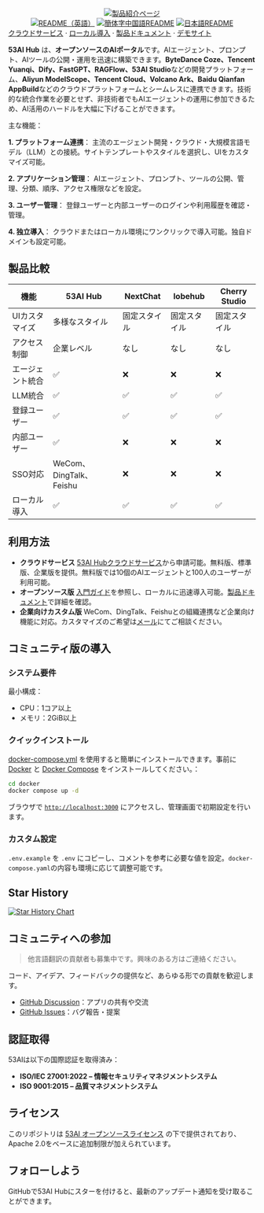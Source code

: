 <div align="center">
  <a href="https://www.53ai.com/products/53AIHub"><img alt="製品紹介ページ" src="https://oss.ibos.cn/53ai/common/53AIHub_banner.png"></a>
</div>

<div align="center">
<a href="./README.md"><img alt="README（英語）" src="https://img.shields.io/badge/English-d9d9d9"></a>
<a href="./README_CN.md"><img alt="簡体字中国語README" src="https://img.shields.io/badge/简体中文-d9d9d9"></a>
<a href="./README_JA.md"><img alt="日本語README" src="https://img.shields.io/badge/日本語-d9d9d9"></a>
</div>

<div>
<a href="https://hub.53ai.com">クラウドサービス</a> ·
<a href="https://docs.53ai.com/%E5%85%A5%E9%97%A8/%E6%9C%AC%E5%9C%B0%E9%83%A8%E7%BD%B2">ローカル導入</a> ·
<a href="https://docs.53ai.com/">製品ドキュメント</a> ·
<a href="https://aihub.53ai.com">デモサイト</a>
</div>

**53AI Hub** は、**オープンソースのAIポータル**です。AIエージェント、プロンプト、AIツールの公開・運用を迅速に構築できます。**ByteDance Coze、Tencent Yuanqi、Dify、FastGPT、RAGFlow、53AI Studio**などの開発プラットフォーム、**Aliyun ModelScope、Tencent Cloud、Volcano Ark、Baidu Qianfan AppBuild**などのクラウドプラットフォームとシームレスに連携できます。技術的な統合作業を必要とせず、非技術者でもAIエージェントの運用に参加できるため、AI活用のハードルを大幅に下げることができます。

主な機能：

**1. プラットフォーム連携**：
主流のエージェント開発・クラウド・大規模言語モデル（LLM）との接続。サイトテンプレートやスタイルを選択し、UIをカスタマイズ可能。

**2. アプリケーション管理**：
AIエージェント、プロンプト、ツールの公開、管理、分類、順序、アクセス権限などを設定。

**3. ユーザー管理**：
登録ユーザーと内部ユーザーのログインや利用履歴を確認・管理。

**4. 独立導入**：
クラウドまたはローカル環境にワンクリックで導入可能。独自ドメインも設定可能。

## 製品比較

| 機能             | 53AI Hub                | NextChat     | lobehub      | Cherry Studio |
| ---------------- | ----------------------- | ------------ | ------------ | ------------- |
| UIカスタマイズ   | 多様なスタイル          | 固定スタイル | 固定スタイル | 固定スタイル  |
| アクセス制御     | 企業レベル              | なし         | なし         | なし          |
| エージェント統合 | ✅                      | ❌           | ❌           | ❌            |
| LLM統合          | ✅                      | ✅           | ✅           | ✅            |
| 登録ユーザー     | ✅                      | ✅           | ✅           | ✅            |
| 内部ユーザー     | ✅                      | ❌           | ❌           | ❌            |
| SSO対応          | WeCom、DingTalk、Feishu | ❌           | ❌           | ❌            |
| ローカル導入     | ✅                      | ✅           | ✅           | ✅            |

## 利用方法

* **クラウドサービス**
  [53AI Hubクラウドサービス](https://hub.53ai.com)から申請可能。無料版、標準版、企業版を提供。無料版では10個のAIエージェントと100人のユーザーが利用可能。
* **オープンソース版**
  [入門ガイド](https://docs.53ai.com/%E5%85%A5%E9%97%A8/%E6%AC%A2%E8%BF%8E%E4%BD%BF%E7%94%A8)を参照し、ローカルに迅速導入可能。[製品ドキュメント](https://docs.53ai.com)で詳細を確認。
* **企業向けカスタム版**
  WeCom、DingTalk、Feishuとの組織連携など企業向け機能に対応。カスタマイズのご希望は[メール](mailto:hub@53ai.com?subject=[GitHub]カスタマイズ要望)にてご相談ください。

## コミュニティ版の導入

### システム要件

最小構成：

* CPU：1コア以上
* メモリ：2GiB以上

### クイックインストール

[docker-compose.yml](docker/docker-compose.yaml) を使用すると簡単にインストールできます。事前に [Docker](https://docs.docker.com/get-docker/) と [Docker Compose](https://docs.docker.com/compose/install/) をインストールしてください。：

```bash
cd docker
docker compose up -d
```

ブラウザで [`http://localhost:3000`](http://localhost:3000) にアクセスし、管理画面で初期設定を行います。

### カスタム設定

`.env.example` を `.env` にコピーし、コメントを参考に必要な値を設定。`docker-compose.yaml`の内容も環境に応じて調整可能です。

## Star History

[![Star History Chart](https://api.star-history.com/svg?repos=53AI/53AIhub&type=Date)](https://star-history.com/#53AI/53AIhub&Date)


## コミュニティへの参加

> 他言語翻訳の貢献者も募集中です。興味のある方はご連絡ください。

コード、アイデア、フィードバックの提供など、あらゆる形での貢献を歓迎します。

* [GitHub Discussion](https://github.com/53ai/53aihub/discussions)：アプリの共有や交流
* [GitHub Issues](https://github.com/53ai/53aihub/issues)：バグ報告・提案

## 認証取得

53AIは以下の国際認証を取得済み：

* **ISO/IEC 27001:2022 – 情報セキュリティマネジメントシステム**
* **ISO 9001:2015 – 品質マネジメントシステム**

## ライセンス

このリポジトリは [53AI オープンソースライセンス](https://docs.53ai.com/%E5%85%A5%E9%97%A8/%E5%BC%80%E6%BA%90%E8%AE%B8%E5%8F%AF%E5%8D%8F%E8%AE%AE) の下で提供されており、Apache 2.0をベースに追加制限が加えられています。

## フォローしよう

GitHubで53AI Hubにスターを付けると、最新のアップデート通知を受け取ることができます。

